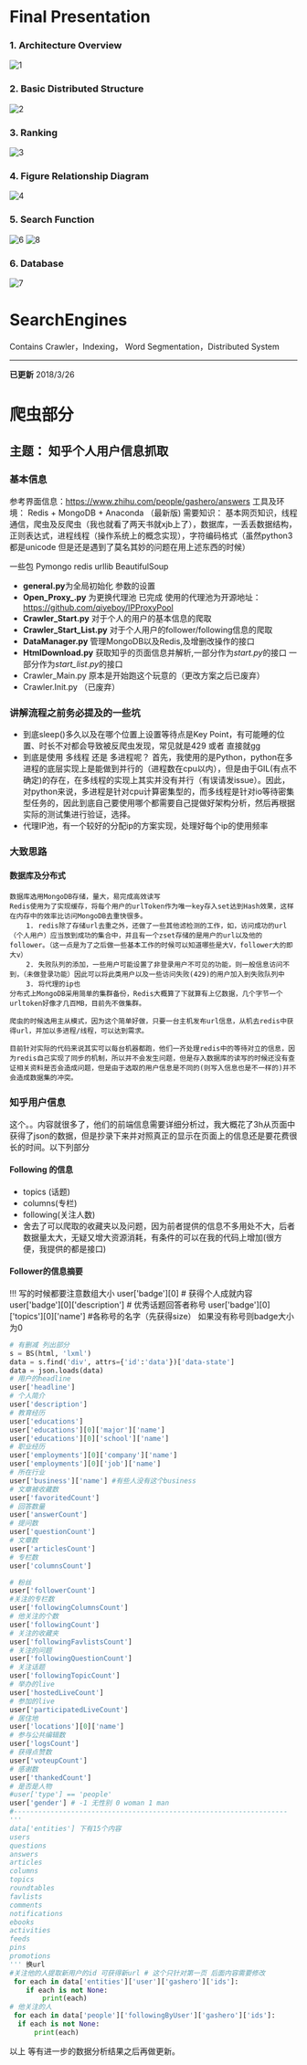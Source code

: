﻿# Final Presentation 
 ### 1.  Architecture Overview 
![1](https://github.com/HOLMEScdk/SearchEngines/raw/master/img/1.png)
### 2.  Basic Distributed Structure
![2](https://github.com/HOLMEScdk/SearchEngines/raw/master/img/2.png)
### 3. Ranking
![3](https://github.com/HOLMEScdk/SearchEngines/raw/master/img/3.png)
### 4. Figure Relationship Diagram
 ![4](https://github.com/HOLMEScdk/SearchEngines/raw/master/img/4.png)
### 5. Search Function
![6](https://github.com/HOLMEScdk/SearchEngines/raw/master/img/6.png)
![8](https://github.com/HOLMEScdk/SearchEngines/raw/master/img/8.png)
### 6. Database 

![7](https://github.com/HOLMEScdk/SearchEngines/raw/master/img/7.png)


# SearchEngines




Contains Crawler，Indexing，  Word Segmentation，Distributed System 





*** 
**已更新** 2018/3/26
# 爬虫部分
## 主题： 知乎个人用户信息抓取
### 基本信息

参考界面信息：https://www.zhihu.com/people/gashero/answers
工具及环境： Redis + MongoDB + Anaconda （最新版)
需要知识： 基本网页知识，线程通信，爬虫及反爬虫（我也就看了两天书就xjb上了），数据库，一丢丢数据结构，正则表达式，进程线程（操作系统上的概念实现），字符编码格式（虽然python3都是unicode 但是还是遇到了莫名其妙的问题在用上述东西的时候）

一些包  Pymongo redis urllib BeautifulSoup
* **general.py**为全局初始化 参数的设置 
* **Open_Proxy_.py** 为更换代理池 已完成 使用的代理池为开源地址：https://github.com/qiyeboy/IPProxyPool
* **Crawler_Start.py** 对于个人的用户的基本信息的爬取
* **Crawler_Start_List.py** 对于个人用户的follower/following信息的爬取
* **DataManager.py** 管理MongoDB以及Redis,及增删改操作的接口
* **HtmlDownload.py** 获取知乎的页面信息并解析,一部分作为*start.py*的接口 一部分作为*start_list.py*的接口
* Crawler_Main.py 原本是开始跑这个玩意的（更改方案之后已废弃）
* Crawler.Init.py （已废弃）

###  讲解流程之前务必提及的一些坑
* 到底sleep()多久以及在哪个位置上设置等待点是Key Point，有可能睡的位置、时长不对都会导致被反爬虫发现，常见就是429 或者 直接就gg
* 到底是使用 多线程 还是 多进程呢？ 首先，我使用的是Python，python在多进程的底层实现上是能做到并行的（进程数在cpu以内），但是由于GIL(有点不确定)的存在，在多线程的实现上其实并没有并行（有误请发issue）。因此，对python来说，多进程是针对cpu计算密集型的，而多线程是针对io等待密集型任务的，因此到底自己要使用哪个都需要自己提做好架构分析，然后再根据实际的测试集进行验证，选择。
* 代理IP池，有一个较好的分配ip的方案实现，处理好每个ip的使用频率

### 大致思路
#### 数据库及分布式
    数据库选用MongoDB存储，量大，易完成高效读写
    Redis使用为了实现缓存，将每个用户的urlToken作为唯一key存入set达到Hash效果，这样在内存中的效率比访问MongoDB去重快很多。
        1. redis除了存储url去重之外，还做了一些其他滤检测的工作，如，访问成功的url（个人用户）应当放到成功的集合中，并且有一个zset存储的是用户的url以及他的follower。（这一点是为了之后做一些基本工作的时候可以知道哪些是大V，follower大的即大v）
        2. 失败队列的添加，一些用户可能设置了非登录用户不可见的功能，则一般信息访问不到，（未做登录功能）因此可以将此类用户以及一些访问失败(429)的用户加入到失败队列中
        3. 将代理的ip也
    分布式上MongoDB采用简单的集群备份，Redis大概算了下就算有上亿数据，几个字节一个urltoken好像才几百MB，目前先不做集群。
    
    爬虫的时候选用主从模式，因为这个简单好做，只要一台主机发布url信息，从机去redis中获得url，并加以多进程/线程，可以达到需求。
    
    目前针对实际的代码来说其实可以每台机器都跑，他们一齐处理redis中的等待对立的信息，因为redis自己实现了同步的机制，所以并不会发生问题，但是存入数据库的读写的时候还没有查证相关资料是否会造成问题，但是由于选取的用户信息是不同的(则写入信息也是不一样的)并不会造成数据集的冲突。


### 知乎用户信息
这个。。内容就很多了，他们的前端信息需要详细分析过，我大概花了3h从页面中获得了json的数据，但是抄录下来并对照真正的显示在页面上的信息还是要花费很长的时间。以下列部分
#### Following 的信息
* topics (话题)
* columns(专栏)
* following(关注人数)
* 舍去了可以爬取的收藏夹以及问题，因为前者提供的信息不多用处不大，后者数据量太大，无疑又增大资源消耗，有条件的可以在我的代码上增加(很方便，我提供的都是接口)
#### Follower的信息摘要
!!! 写的时候都要注意数组大小
user['badge'][0] # 获得个人成就内容
user['badge'][0]['description'] # 优秀话题回答者称号
user['badge'][0]['topics'][0]['name'] #各称号的名字（先获得size）
如果没有称号则badge大小为0 
```python
# 有删减 列出部分
s = BS(html, 'lxml')
data = s.find('div', attrs={'id':'data'})['data-state']
data = json.loads(data)
# 用户的headline 
user['headline']
# 个人简介
user['description'] 
# 教育经历
user['educations'] 
user['educations'][0]['major']['name'] 
user['educations'][0]['school']['name']
# 职业经历
user['employments'][0]['company']['name']
user['employments'][0]['job']['name']
# 所在行业
user['business']['name'] #有些人没有这个business
# 文章被收藏数
user['favoritedCount']
# 回答数量
user['answerCount']
# 提问数
user['questionCount']
# 文章数
user['articlesCount']
# 专栏数 
user['columnsCount']

# 粉丝
user['followerCount']
#关注的专栏数
user['followingColumnsCount']
# 他关注的个数
user['followingCount']
# 关注的收藏夹
user['followingFavlistsCount']
# 关注的问题
user['followingQuestionCount']
# 关注话题
user['followingTopicCount']
# 举办的live
user['hostedLiveCount']
# 参加的live
user['participatedLiveCount']
# 居住地
user['locations'][0]['name']
# 参与公共编辑数
user['logsCount']
# 获得点赞数
user['voteupCount']
# 感谢数
user['thankedCount']
# 是否是人物
#user['type'] == 'people'
user['gender'] # -1 无性别 0 woman 1 man
#-------------------------------------------------------------------
'''
data['entities'] 下有15个内容
users
questions
answers
articles
columns
topics
roundtables
favlists
comments
notifications
ebooks
activities
feeds
pins
promotions
''' 换url
#关注他的人提取新用户的id 可获得新url # 这个只针对第一页 后面内容需要修改
 for each in data['entities']['user']['gashero']['ids']:
    if each is not None:
        print(each)
# 他关注的人
 for each in data['people']['followingByUser']['gashero']['ids']:
  if each is not None:
      print(each)
```

以上 等有进一步的数据分析结果之后再做更新。
